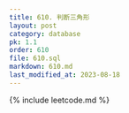 ```yaml
---
title: 610. 判断三角形
layout: post
category: database
pk: 1.1
order: 610
file: 610.sql
markdown: 610.md
last_modified_at: 2023-08-18
---
```


{% include leetcode.md %}


